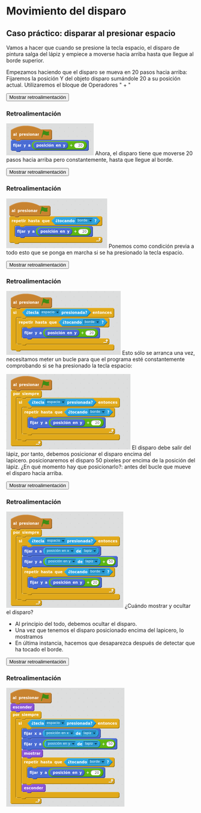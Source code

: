 
# Movimiento del disparo

## Caso práctico: disparar al presionar espacio

Vamos a hacer que cuando se presione la tecla espacio, el disparo de pintura salga del lápiz y empiece a moverse hacia arriba hasta que llegue al borde superior.

Empezamos haciendo que el disparo se mueva en 20 pasos hacia arriba: Fijaremos la posición Y del objeto disparo sumándole 20 a su posición actual. Utilizaremos el bloque de Operadores " + "

<script type="text/javascript">var feedbackquesFeedback0b161text = "Mostrar retroalimentación";</script><input type="button" name="toggle-feedback-quesFeedback0b161" value="Mostrar retroalimentación" class="feedbackbutton" onclick="$exe.toggleFeedback(this,true);return false" />

### Retroalimentación

![](img/Seleccion_018.png)
Ahora, el disparo tiene que moverse 20 pasos hacia arriba pero constantemente, hasta que llegue al borde.

<script type="text/javascript">var feedbackquesFeedback1b161text = "Mostrar retroalimentación";</script><input type="button" name="toggle-feedback-quesFeedback1b161" value="Mostrar retroalimentación" class="feedbackbutton" onclick="$exe.toggleFeedback(this,true);return false" />

### Retroalimentación

![](img/Seleccion_019.png)
Ponemos como condición previa a todo esto que se ponga en marcha si se ha presionado la tecla espacio.

<script type="text/javascript">var feedbackquesFeedback2b161text = "Mostrar retroalimentación";</script><input type="button" name="toggle-feedback-quesFeedback2b161" value="Mostrar retroalimentación" class="feedbackbutton" onclick="$exe.toggleFeedback(this,true);return false" />

### Retroalimentación

![](img/Seleccion_020.png)
Esto sólo se arranca una vez, necesitamos meter un bucle para que el programa esté constantemente comprobando si se ha presionado la tecla espacio:

![](img/Seleccion_021.png)
El disparo debe salir del lápiz, por tanto, debemos posicionar el disparo encima del lapicero. posicionaremos el disparo 50 pixeles por encima de la posición del lápiz. ¿En qué momento hay que posicionarlo?: antes del bucle que mueve el disparo hacia arriba.

<script type="text/javascript">var feedbackquesFeedback3b161text = "Mostrar retroalimentación";</script><input type="button" name="toggle-feedback-quesFeedback3b161" value="Mostrar retroalimentación" class="feedbackbutton" onclick="$exe.toggleFeedback(this,true);return false" />

### Retroalimentación

![](img/Seleccion_023.png)
¿Cuándo mostrar y ocultar el disparo?

- Al principio del todo, debemos ocultar el disparo.
- Una vez que tenemos el disparo posicionado encima del lapicero, lo mostramos
- En última instancia, hacemos que desaparezca después de detectar que ha tocado el borde.

<script type="text/javascript">var feedbackquesFeedback4b161text = "Mostrar retroalimentación";</script><input type="button" name="toggle-feedback-quesFeedback4b161" value="Mostrar retroalimentación" class="feedbackbutton" onclick="$exe.toggleFeedback(this,true);return false" />

### Retroalimentación

![](img/Seleccion_024.png)
